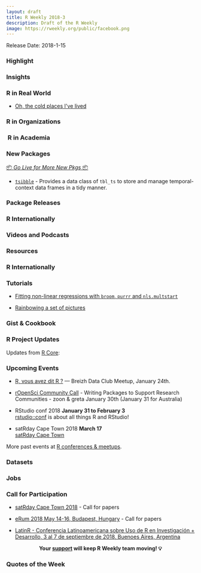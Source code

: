 ```yaml
---
layout: draft
title: R Weekly 2018-3
description: Draft of the R Weekly
image: https://rweekly.org/public/facebook.png
---
```


Release Date: 2018-1-15

###  Highlight



### Insights




### R in Real World

+ [Oh, the cold places I've lived](https://sharlagelfand.netlify.com/posts/oh-the-cold-places-ive-lived/)




###  R in Organizations




###  R in Academia




###  New Packages

<p class="added-hostname"><a href="https://rweekly.org/live" target="_blank" class="externalLink">📦 <i>Go Live for More New Pkgs</i> 📦</a></p>

* [`tsibble`](http://pkg.earo.me/tsibble/index.html) - Provides a data class of `tbl_ts` to store and manage temporal-context data frames in a tidy manner.

### Package Releases




###  R Internationally



###  Videos and Podcasts




###  Resources




### R Internationally



###  Tutorials

+ [Fitting non-linear regressions with `broom`, `purrr` and `nls.multstart`](https://padpadpadpad.github.io/post/fitting-non-linear-regressions-with-broom-purrr-and-nls.multstart/)

+ [Rainbowing a set of pictures](http://www.masalmon.eu/2018/01/07/rainbowing/)

<!--<div class="post-more-begin"></div><div class="post-more-end"></div>-->

### Gist & Cookbook




###  R Project Updates

Updates from [R Core](http://developer.r-project.org/blosxom.cgi/R-devel/NEWS):


###  Upcoming Events

+ [R, vous avez dit R ?](https://www.meetup.com/fr-FR/Breizh-Data-Club/events/246482043/) — Breizh Data Club Meetup, January 24th. 

+ [rOpenSci Community Call](https://ropensci.org/blog/2018/01/03/comm-call-v15/) - Writing Packages to Support Research Communities - zoon & greta
January 30th (January 31 for Australia)

+ RStudio conf 2018 **January 31 to February 3** <br />
[rstudio::conf](https://www.rstudio.com/conference/) is about all things R and RStudio!

+ satRday Cape Town 2018 **March 17** <br />
[satRday Cape Town](http://capetown2018.satrdays.org/)

<!-- + R/Finance 2018 **June 1 and 2** <br />
[Applied Finance with R](http://www.rinfinance.com).

+ [CascadiaRConf](https://cascadiarconf.com/) **June 2, 2018**
Portland, OR, US

+ [7eme Rencontres R](https://r2018-rennes.sciencesconf.org/)  **5 & 6 July 2018** <br />
Rennes - Agrocampus

+ useR! 2018 **July 10, 2018** <br />
The annual useR! conference is the main meeting of the international R user and developer community. -->

More past events at [R conferences & meetups](https://conf.rweekly.org).

### Datasets




### Jobs



###  Call for Participation

+ [satRday Cape Town 2018](http://capetown2018.satrdays.org/#callforpapers) - Call for papers

+ [eRum 2018 May 14-16, Budapest, Hungary](http://2018.erum.io/#cfp) - Call for papers

+ [LatinR - Conferencia Latinoamericana sobre Uso de R en Investigación + Desarrollo, 3 al 7 de septiembre de 2018, Buenoes Aires, Argentina](http://47jaiio.sadio.org.ar/index.php?q=node/125)

<p class="hide-support added-hostname support-rweekly" style="text-align: center;font-weight: bold;">Your <a class="non-visited externalLink" href="https://www.patreon.com/rweekly" onclick="pas(this)">support</a> will keep R Weekly team moving! 💡</p>

###  Quotes of the Week

